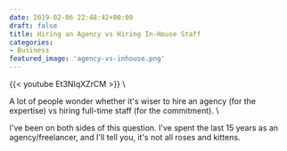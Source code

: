 ```yaml
---
date: 2019-02-06 22:48:42+00:00
draft: false
title: Hiring an Agency vs Hiring In-House Staff
categories:
- Business
featured_image: 'agency-vs-inhouse.png'
---
```


{{< youtube Et3NIqXZrCM >}} \


A lot of people wonder whether it's wiser to hire an agency (for the expertise) vs hiring full-time staff (for the commitment). \

I've been on both sides of this question. I've spent the last 15 years as an agency/freelancer, and I'll tell you, it's not all roses and kittens.

